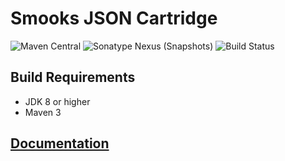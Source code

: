 # Smooks JSON Cartridge

![Maven Central](https://img.shields.io/maven-central/v/org.smooks.cartridges/smooks-json-cartridge)
![Sonatype Nexus (Snapshots)](https://img.shields.io/nexus/s/org.smooks.cartridges/smooks-json-cartridge?server=https%3A%2F%2Foss.sonatype.org)
![Build Status](https://github.com/smooks/smooks-json-cartridge/workflows/CI/badge.svg)

## Build Requirements

* JDK 8 or higher
* Maven 3

## [Documentation](https://www.smooks.org/documentation/#json)
